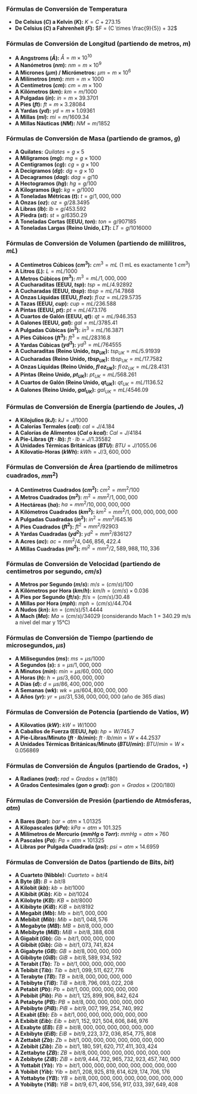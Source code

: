### Fórmulas de Conversión de Temperatura

* **De Celsius ($C$) a Kelvin ($K$):**
    $K = C + 273.15$
* **De Celsius ($C$) a Fahrenheit ($F$):**
    $F = (C \times \frac{9}{5}) + 32$

### Fórmulas de Conversión de Longitud (partiendo de metros, $m$)

* **A Angstroms ($Å$):**
    $Å = m \times 10^{10}$
* **A Nanómetros ($nm$):**
    $nm = m \times 10^9$
* **A Micrones ($\mu m$) / Micrómetros:**
    $\mu m = m \times 10^6$
* **A Milímetros ($mm$):**
    $mm = m \times 1000$
* **A Centímetros ($cm$):**
    $cm = m \times 100$
* **A Kilómetros ($km$):**
    $km = m / 1000$
* **A Pulgadas ($in$):**
    $in = m \times 39.3701$
* **A Pies ($ft$):**
    $ft = m \times 3.28084$
* **A Yardas ($yd$):**
    $yd = m \times 1.09361$
* **A Millas ($mi$):**
    $mi = m / 1609.34$
* **A Millas Náuticas ($NM$):**
    $NM = m / 1852$

### Fórmulas de Conversión de Masa (partiendo de gramos, $g$)

* **A Quilates:**
    $Quilates = g \times 5$
* **A Miligramos ($mg$):**
    $mg = g \times 1000$
* **A Centigramos ($cg$):**
    $cg = g \times 100$
* **A Decigramos ($dg$):**
    $dg = g \times 10$
* **A Decagramos ($dag$):**
    $dag = g / 10$
* **A Hectogramos ($hg$):**
    $hg = g / 100$
* **A Kilogramos ($kg$):**
    $kg = g / 1000$
* **A Toneladas Métricas ($t$):**
    $t = g / 1,000,000$
* **A Onzas ($oz$):**
    $oz = g / 28.3495$
* **A Libras ($lb$):**
    $lb = g / 453.592$
* **A Piedra ($st$):**
    $st = g / 6350.29$
* **A Toneladas Cortas (EEUU, $ton$):**
    $ton = g / 907185$
* **A Toneladas Largas (Reino Unido, $LT$):**
    $LT = g / 1016000$

### Fórmulas de Conversión de Volumen (partiendo de mililitros, $mL$)

* **A Centímetros Cúbicos ($cm^3$):**
    $cm^3 = mL$ (1 mL es exactamente 1 $cm^3$)
* **A Litros ($L$):**
    $L = mL / 1000$
* **A Metros Cúbicos ($m^3$):**
    $m^3 = mL / 1,000,000$
* **A Cucharaditas (EEUU, $tsp$):**
    $tsp = mL / 4.92892$
* **A Cucharadas (EEUU, $tbsp$):**
    $tbsp = mL / 14.7868$
* **A Onzas Líquidas (EEUU, $fl \, oz$):**
    $fl \, oz = mL / 29.5735$
* **A Tazas (EEUU, $cup$):**
    $cup = mL / 236.588$
* **A Pintas (EEUU, $pt$):**
    $pt = mL / 473.176$
* **A Cuartos de Galón (EEUU, $qt$):**
    $qt = mL / 946.353$
* **A Galones (EEUU, $gal$):**
    $gal = mL / 3785.41$
* **A Pulgadas Cúbicas ($in^3$):**
    $in^3 = mL / 16.3871$
* **A Pies Cúbicos ($ft^3$):**
    $ft^3 = mL / 28316.8$
* **A Yardas Cúbicas ($yd^3$):**
    $yd^3 = mL / 764555$
* **A Cucharaditas (Reino Unido, $tsp_{UK}$):**
    $tsp_{UK} = mL / 5.91939$
* **A Cucharadas (Reino Unido, $tbsp_{UK}$):**
    $tbsp_{UK} = mL / 17.7582$
* **A Onzas Líquidas (Reino Unido, $fl \, oz_{UK}$):**
    $fl \, oz_{UK} = mL / 28.4131$
* **A Pintas (Reino Unido, $pt_{UK}$):**
    $pt_{UK} = mL / 568.261$
* **A Cuartos de Galón (Reino Unido, $qt_{UK}$):**
    $qt_{UK} = mL / 1136.52$
* **A Galones (Reino Unido, $gal_{UK}$):**
    $gal_{UK} = mL / 4546.09$

### Fórmulas de Conversión de Energía (partiendo de Joules, $J$)

* **A Kilojulios ($kJ$):**
    $kJ = J / 1000$
* **A Calorías Termales ($cal$):**
    $cal = J / 4.184$
* **A Calorías de Alimentos ($Cal$ o $kcal$):**
    $Cal = J / 4184$
* **A Pie-Libras ($ft \cdot lb$):**
    $ft \cdot lb = J / 1.35582$
* **A Unidades Térmicas Británicas ($BTU$):**
    $BTU = J / 1055.06$
* **A Kilovatio-Horas ($kWh$):**
    $kWh = J / 3,600,000$

### Fórmulas de Conversión de Área (partiendo de milímetros cuadrados, $mm^2$)

* **A Centímetros Cuadrados ($cm^2$):**
    $cm^2 = mm^2 / 100$
* **A Metros Cuadrados ($m^2$):**
    $m^2 = mm^2 / 1,000,000$
* **A Hectáreas ($ha$):**
    $ha = mm^2 / 10,000,000,000$
* **A Kilómetros Cuadrados ($km^2$):**
    $km^2 = mm^2 / 1,000,000,000,000$
* **A Pulgadas Cuadradas ($in^2$):**
    $in^2 = mm^2 / 645.16$
* **A Pies Cuadrados ($ft^2$):**
    $ft^2 = mm^2 / 92903$
* **A Yardas Cuadradas ($yd^2$):**
    $yd^2 = mm^2 / 836127$
* **A Acres ($ac$):**
    $ac = mm^2 / 4,046,856,422.4$
* **A Millas Cuadradas ($mi^2$):**
    $mi^2 = mm^2 / 2,589,988,110,336$

### Fórmulas de Conversión de Velocidad (partiendo de centímetros por segundo, $cm/s$)

* **A Metros por Segundo ($m/s$):**
    $m/s = (cm/s) / 100$
* **A Kilómetros por Hora ($km/h$):**
    $km/h = (cm/s) \times 0.036$
* **A Pies por Segundo ($ft/s$):**
    $ft/s = (cm/s) / 30.48$
* **A Millas por Hora ($mph$):**
    $mph = (cm/s) / 44.704$
* **A Nudos ($kn$):**
    $kn = (cm/s) / 51.4444$
* **A Mach ($Ma$):**
    $Ma = (cm/s) / 34029$ (considerando Mach 1 = 340.29 m/s a nivel del mar y 15°C)

### Fórmulas de Conversión de Tiempo (partiendo de microsegundos, $\mu s$)

* **A Milisegundos ($ms$):**
    $ms = \mu s / 1000$
* **A Segundos ($s$):**
    $s = \mu s / 1,000,000$
* **A Minutos ($min$):**
    $min = \mu s / 60,000,000$
* **A Horas ($h$):**
    $h = \mu s / 3,600,000,000$
* **A Días ($d$):**
    $d = \mu s / 86,400,000,000$
* **A Semanas ($wk$):**
    $wk = \mu s / 604,800,000,000$
* **A Años ($yr$):**
    $yr = \mu s / 31,536,000,000,000$ (año de 365 días)

### Fórmulas de Conversión de Potencia (partiendo de Vatios, $W$)

* **A Kilovatios ($kW$):**
    $kW = W / 1000$
* **A Caballos de Fuerza (EEUU, $hp$):**
    $hp = W / 745.7$
* **A Pie-Libras/Minuto ($ft \cdot lb/min$):**
    $ft \cdot lb/min = W \times 44.2537$
* **A Unidades Térmicas Británicas/Minuto ($BTU/min$):**
    $BTU/min = W \times 0.056869$

### Fórmulas de Conversión de Ángulos (partiendo de Grados, $\circ$)

* **A Radianes ($rad$):**
    $rad = Grados \times (\pi / 180)$
* **A Grados Centesimales ($gon$ o $grad$):**
    $gon = Grados \times (200 / 180)$

### Fórmulas de Conversión de Presión (partiendo de Atmósferas, $atm$)

* **A Bares ($bar$):**
    $bar = atm \times 1.01325$
* **A Kilopascales ($kPa$):**
    $kPa = atm \times 101.325$
* **A Milímetros de Mercurio ($mmHg$ o $Torr$):**
    $mmHg = atm \times 760$
* **A Pascales ($Pa$):**
    $Pa = atm \times 101325$
* **A Libras por Pulgada Cuadrada ($psi$):**
    $psi = atm \times 14.6959$

### Fórmulas de Conversión de Datos (partiendo de Bits, $bit$)

* **A Cuarteto (Nibble):**
    $Cuarteto = bit / 4$
* **A Byte ($B$):**
    $B = bit / 8$
* **A Kilobit ($kb$):**
    $kb = bit / 1000$
* **A Kibibit ($Kib$):**
    $Kib = bit / 1024$
* **A Kilobyte ($KB$):**
    $KB = bit / 8000$
* **A Kibibyte ($KiB$):**
    $KiB = bit / 8192$
* **A Megabit ($Mb$):**
    $Mb = bit / 1,000,000$
* **A Mebibit ($Mib$):**
    $Mib = bit / 1,048,576$
* **A Megabyte ($MB$):**
    $MB = bit / 8,000,000$
* **A Mebibyte ($MiB$):**
    $MiB = bit / 8,388,608$
* **A Gigabit ($Gb$):**
    $Gb = bit / 1,000,000,000$
* **A Gibibit ($Gib$):**
    $Gib = bit / 1,073,741,824$
* **A Gigabyte ($GB$):**
    $GB = bit / 8,000,000,000$
* **A Gibibyte ($GiB$):**
    $GiB = bit / 8,589,934,592$
* **A Terabit ($Tb$):**
    $Tb = bit / 1,000,000,000,000$
* **A Tebibit ($Tib$):**
    $Tib = bit / 1,099,511,627,776$
* **A Terabyte ($TB$):**
    $TB = bit / 8,000,000,000,000$
* **A Tebibyte ($TiB$):**
    $TiB = bit / 8,796,093,022,208$
* **A Petabit ($Pb$):**
    $Pb = bit / 1,000,000,000,000,000$
* **A Pebibit ($Pib$):**
    $Pib = bit / 1,125,899,906,842,624$
* **A Petabyte ($PB$):**
    $PB = bit / 8,000,000,000,000,000$
* **A Pebibyte ($PiB$):**
    $PiB = bit / 9,007,199,254,740,992$
* **A Exabit ($Eb$):**
    $Eb = bit / 1,000,000,000,000,000,000$
* **A Exbibit ($Eib$):**
    $Eib = bit / 1,152,921,504,606,846,976$
* **A Exabyte ($EB$):**
    $EB = bit / 8,000,000,000,000,000,000$
* **A Exbibyte ($EiB$):**
    $EiB = bit / 9,223,372,036,854,775,808$
* **A Zettabit ($Zb$):**
    $Zb = bit / 1,000,000,000,000,000,000,000$
* **A Zebibit ($Zib$):**
    $Zib = bit / 1,180,591,620,717,411,303,424$
* **A Zettabyte ($ZB$):**
    $ZB = bit / 8,000,000,000,000,000,000,000$
* **A Zebibyte ($ZiB$):**
    $ZiB = bit / 9,444,732,965,732,923,457,740,000$
* **A Yottabit ($Yb$):**
    $Yb = bit / 1,000,000,000,000,000,000,000,000$
* **A Yobibit ($Yib$):**
    $Yib = bit / 1,208,925,819,614,629,174,706,176$
* **A Yottabyte ($YB$):**
    $YB = bit / 8,000,000,000,000,000,000,000,000$
* **A Yobibyte ($YiB$):**
    $YiB = bit / 9,671,406,556,917,033,397,649,408$